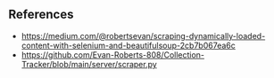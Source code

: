 ## References
* https://medium.com/@robertsevan/scraping-dynamically-loaded-content-with-selenium-and-beautifulsoup-2cb7b067ea6c
* https://github.com/Evan-Roberts-808/Collection-Tracker/blob/main/server/scraper.py
